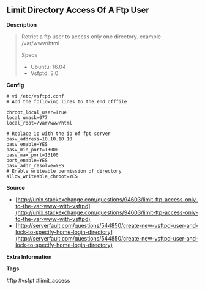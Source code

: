 ## Limit Directory Access Of A  Ftp User

**Description**

> Retrict a ftp user to access only one directory. example /var/www/html
>
> Specs
>
> * Ubuntu: 16.04
> * Vsfptd: 3.0

**Config**

```
# vi /etc/vsftpd.conf
# Add the following lines to the end offfile
--------------------------------------------
chroot_local_user=True
local_umask=077
local_root=/var/www/html

# Replace ip with the ip of fpt server
pasv_address=10.10.10.10
pasv_enable=YES
pasv_min_port=13000
pasv_max_port=13100
port_enable=YES
pasv_addr_resolve=YES
# Enable writeable permission of directory
allow_writeable_chroot=YES
```

**Source**

* [http://unix.stackexchange.com/questions/94603/limit-ftp-access-only-to-the-var-www-with-vsftpd](http://unix.stackexchange.com/questions/94603/limit-ftp-access-only-to-the-var-www-with-vsftpd)
* [http://serverfault.com/questions/544850/create-new-vsftpd-user-and-lock-to-specify-home-login-directory](http://serverfault.com/questions/544850/create-new-vsftpd-user-and-lock-to-specify-home-login-directory)

**Extra Information**

**Tags**

\#ftp \#vsfpt \#limit\_access

